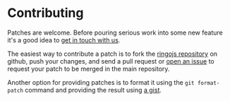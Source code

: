 # Contributing

Patches are welcome. Before pouring serious work into some new feature
it's a good idea to [get in touch with us][community].

The easiest way to contribute a patch is to fork the [ringojs repository]
on github, push your changes, and send a pull request or [open an issue][issues]
to request your patch to be merged in the main repository.

Another option for providing patches is to format it using the
`git format-patch` command and providing the result using [a gist][gist].

[ringojs repository]: http://github.com/ringo/ringojs
[issues]: http://github.com/ringo/ringojs/issues
[gist]: http://gist.github.com/
[community]: /wiki/community
